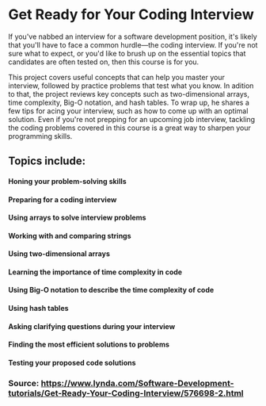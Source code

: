 # Get Ready for Your Coding Interview

If you've nabbed an interview for a software development position, it's likely that you'll have to face a common 
hurdle—the coding interview. If you're not sure what to expect, or you'd like to brush up on the essential topics 
that candidates are often tested on, then this course is for you.

This project covers useful concepts that can help you master your interview, followed by practice problems that test what you know. 
In adition to that, the project reviews key concepts such as two-dimensional arrays, time complexity, Big-O notation, and hash tables. 
To wrap up, he shares a few tips for acing your interview, such as how to come up with an optimal solution. 
Even if you're not prepping for an upcoming job interview, tackling the coding problems covered in this course is a 
great way to sharpen your programming skills.

## Topics include:

#### Honing your problem-solving skills
#### Preparing for a coding interview
#### Using arrays to solve interview problems
#### Working with and comparing strings
#### Using two-dimensional arrays
#### Learning the importance of time complexity in code
#### Using Big-O notation to describe the time complexity of code
#### Using hash tables 
#### Asking clarifying questions during your interview
#### Finding the most efficient solutions to problems
#### Testing your proposed code solutions

### Source: https://www.lynda.com/Software-Development-tutorials/Get-Ready-Your-Coding-Interview/576698-2.html
